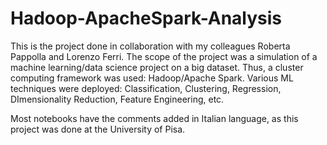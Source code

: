 # Hadoop-ApacheSpark-Analysis
This is the project done in collaboration with my colleagues Roberta Pappolla and Lorenzo Ferri. 
The scope of the project  was a simulation of a machine learning/data science project on a big dataset.
Thus,  a cluster computing framework was used: Hadoop/Apache Spark.
Various ML techniques were deployed: Classification, Clustering, Regression, DImensionality Reduction, Feature Engineering, etc.


Most notebooks have the comments added in Italian language, as this project was done at the University of Pisa.
